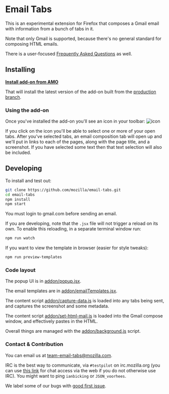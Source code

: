 # Email Tabs

This is an experimental extension for Firefox that composes a Gmail email with information from a bunch of tabs in it.

Note that only Gmail is supported, because there's no general standard for composing HTML emails.

There is a user-focused [Frequently Asked Questions](./docs/faq.md) as well.

## Installing

[**Install add-on from AMO**](https://addons.mozilla.org/en-US/firefox/addon/email-tabs/)

That will install the latest version of the add-on built from the [production branch](https://github.com/mozilla/email-tabs/tree/production).

### Using the add-on

Once you've installed the add-on you'll see an icon in your toolbar: ![icon](https://raw.githubusercontent.com/mozilla/email-tabs/master/addon/emailtabs.svg)

If you click on the icon you'll be able to select one or more of your open tabs. After you've selected tabs, an email composition tab will open up and we'll put in links to each of the pages, along with the page title, and a screenshot. If you have selected some text then that text selection will also be included.

## Developing

To install and test out:

```sh
git clone https://github.com/mozilla/email-tabs.git
cd email-tabs
npm install
npm start
```

You must login to gmail.com before sending an email.

If you are developing, note that the `.jsx` file will not trigger a reload on its own. To enable this reloading, in a separate terminal window run:

```sh
npm run watch
```

If you want to view the template in browser (easier for style tweaks):
```sh
npm run preview-templates
```

### Code layout

The popup UI is in [addon/popup.jsx](./addon/popup.jsx).

The email templates are in [addon/emailTemplates.jsx](./addon/emailTemplates.jsx).

The content script [addon/capture-data.js](./addon/capture-data.js) is loaded into any tabs being sent, and captures the screenshot and some metadata.

The content script [addon/set-html-mail.js](./addon/set-html-email.js) is loaded into the Gmail compose window, and effectively pastes in the HTML.

Overall things are managed with the [addon/background.js](./addon/background.js) script.

### Contact & Contribution

You can email us at [team-email-tabs@mozilla.com](mailto:team-email-tabs@mozilla.com).

IRC is the best way to communicate, via `#testpilot` on irc.mozilla.org (you can use [this link](https://kiwiirc.com/nextclient/irc.mozilla.org/testpilot) for chat access via the web if you do not otherwise use IRC). You might want to ping `ianbicking` or `JSON_voorhees`.

We label some of our bugs with [good first issue](https://github.com/mozilla/email-tabs/issues?q=is%3Aopen+is%3Aissue+label%3A%22good+first+issue%22).
